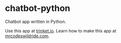 # chatbot-python

Chatbot app written in Python.

Use this app at [trinket.io](https://trinket.io/embed/python3/5aace03e8c?outputOnly=true&start=result).
Learn how to make this app at [mrcodeswildride.com](https://www.mrcodeswildride.com/).
